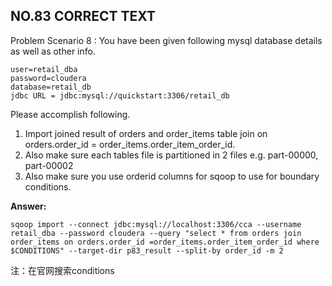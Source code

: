 ## NO.83 CORRECT TEXT

Problem Scenario 8 : You have been given following mysql database details as well as other info. 

```
user=retail_dba
password=cloudera
database=retail_db
jdbc URL = jdbc:mysql://quickstart:3306/retail_db
```

Please accomplish following.

1. Import joined result of orders and order_items table join on orders.order_id = order_items.order_item_order_id.
2. Also make sure each tables file is partitioned in 2 files e.g. part-00000, part-00002
3. Also make sure you use orderid columns for sqoop to use for boundary conditions.

**Answer:**

```
sqoop import --connect jdbc:mysql://localhost:3306/cca --username retail_dba --password cloudera --query "select * from orders join order_items on orders.order_id =order_items.order_item_order_id where $CONDITIONS" --target-dir p83_result --split-by order_id -m 2
```

注：在官网搜索conditions